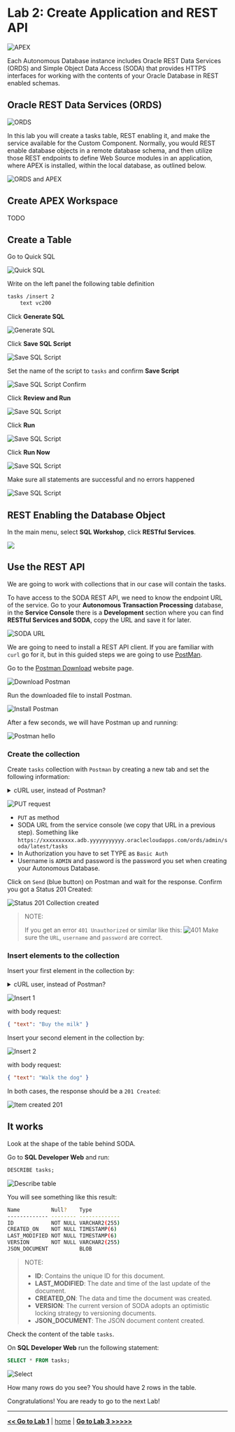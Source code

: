 # Lab 2: Create Application and REST API

![APEX](../images/apex.png)

Each Autonomous Database instance includes Oracle REST Data Services (ORDS) and Simple Object Data Access (SODA) that provides HTTPS interfaces for working with the contents of your Oracle Database in REST enabled schemas.

## Oracle REST Data Services (ORDS)

![ORDS](../images/ords.png)

In this lab you will create a tasks table, REST enabling it, and make the service available for the Custom Component. Normally, you would REST enable database objects in a remote database schema, and then utilize those REST endpoints to define Web Source modules in an application, where APEX is installed, within the local database, as outlined below.

![ORDS and APEX](../images/rest_arch.png)

## Create APEX Workspace

TODO

## Create a Table

Go to Quick SQL

![Quick SQL](../images/apex_quick_sql_menu.png)

Write on the left panel the following table definition

```bash
tasks /insert 2
    text vc200
```

Click **Generate SQL**

![Generate SQL](../images/apex_generate_sql.png)

Click **Save SQL Script**

![Save SQL Script](../images/apex_save_sql_script.png)

Set the name of the script to `tasks` and confirm **Save Script**

![Save SQL Script Confirm](../images/apex_save_sql_script_confirm.png)

Click **Review and Run**

![Save SQL Script](../images/apex_quick_sql_review.png)

Click **Run**

![Save SQL Script](../images/apex_quick_sql_run.png)

Click **Run Now**

![Save SQL Script](../images/apex_quick_sql_run_now.png)

Make sure all statements are successful and no errors happened

![Save SQL Script](../images/apex_quick_sql_run_success.png)

## REST Enabling the Database Object

In the main menu, select **SQL Workshop**, click **RESTful Services**.

![](../images/apex_rest_services_menu.png)

## Use the REST API

We are going to work with collections that in our case will contain the tasks.

To have access to the SODA REST API, we need to know the endpoint URL of the service. Go to your **Autonomous Transaction Processing** database, in the **Service Console** there is a **Development** section where you can find **RESTful Services and SODA**, copy the URL and save it for later.

![SODA URL](../images/soda_url.png)

We are going to need to install a REST API client. If you are familiar with `curl` go for it, but in this guided steps we are going to use [PostMan](https://www.postman.com/).

Go to the [Postman Download](https://www.postman.com/downloads/) website page.

![Download Postman](../images/postman_download.png)

Run the downloaded file to install Postman.

![Install Postman](../images/postman_install.png)

After a few seconds, we will have Postman up and running:

![Postman hello](../images/postman_hello.png)

### Create the collection

Create `tasks` collection with `Postman` by creating a new tab and set the following information:

<details>
    <summary>cURL user, instead of Postman?</summary>
    <p>
        curl -XPUT -u 'ADMIN:<ADMIN_PASSWORD>' '<SODA_URL>/admin/soda/latest/tasks'
    </p>
</details>

![PUT request](../images/postman_create_collection.png)

- `PUT` as method
- SODA URL from the service console (we copy that URL in a previous step). Something like `https://xxxxxxxxxx.adb.yyyyyyyyyyy.oraclecloudapps.com/ords/admin/soda/latest/tasks`
- In Authorization you have to set TYPE as `Basic Auth`
- Username is `ADMIN` and password is the password you set when creating your Autonomous Database.

Click on `Send` (blue button) on Postman and wait for the response. Confirm you got a Status 201 Created:

![Status 201 Collection created](../images/postman_collection_201.png)

> NOTE:
>
> If you get an error `401 Unauthorized` or similar like this:
> ![401](../images/postman_401.png)
> Make sure the `URL`, `username` and `password` are correct.

### Insert elements to the collection

Insert your first element in the collection by:

<details>
    <summary>cURL user, instead of Postman?</summary>
    <p>
        curl -XPOST -u 'ADMIN:<ADMIN_PASSWORD>' --data '{"text": "Buy the milk"}' '<SODA_URL>/admin/soda/latest/tasks'
    </p>
</details>

![Insert 1](../images/postman_insert_1.png)

with body request:

```json
{ "text": "Buy the milk" }
```

Insert your second element in the collection by:

![Insert 2](../images/postman_insert_2.png)

with body request:

```json
{ "text": "Walk the dog" }
```

In both cases, the response should be a `201 Created`:

![Item created 201](../images/postman_create_item_201.png)

## It works

Look at the shape of the table behind SODA.

Go to **SQL Developer Web** and run:

```sql
DESCRIBE tasks;
```

![Describe table](../images/describe.png)

You will see something like this result:

```bash
Name          Null?    Type
------------- -------- -------------
ID            NOT NULL VARCHAR2(255)
CREATED_ON    NOT NULL TIMESTAMP(6)
LAST_MODIFIED NOT NULL TIMESTAMP(6)
VERSION       NOT NULL VARCHAR2(255)
JSON_DOCUMENT          BLOB
```

> NOTE:
>
> - **ID**: Contains the unique ID for this document.
> - **LAST_MODIFIED**: The date and time of the last update of the document.
> - **CREATED_ON**: The data and time the document was created.
> - **VERSION**: The current version of SODA adopts an optimistic locking strategy to versioning documents.
> - **JSON_DOCUMENT**: The JSON document content created.

Check the content of the table `tasks`.

On **SQL Developer Web** run the following statement:

```sql
SELECT * FROM tasks;
```

![Select](../images/select.png)

How many rows do you see? You should have 2 rows in the table.

Congratulations! You are ready to go to the next Lab!

---

[**<< Go to Lab 1**](../lab1/README.md) | [home](../README.md) | [**Go to Lab 3 >>>>>**](../lab3/README.md)
